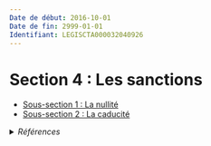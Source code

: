 ```yaml
---
Date de début: 2016-10-01
Date de fin: 2999-01-01
Identifiant: LEGISCTA000032040926
---
```


<h1>Section 4 : Les sanctions</h1>

- [Sous-section 1 : La nullité](sous-section_1/README.md)
- [Sous-section 2 : La caducité](sous-section_2/README.md)

<details>
  <summary><em>Références</em></summary>

  <h2>Articles faisant référence à la section</h2>
  
  <ul>
    <li>
      <a href="https://legal.tricoteuses.fr//redirection/LEGIARTI000032006591?vers=git&vers=legifrance">Ordonnance n° 2016-131 du 10 février 2016 portant réforme du droit des contrats, du régime général et de la preuve des obligations - article 2 ENTIEREMENT_MODIF</a> MODIFIE source
    </li>
  </ul>
</details>

